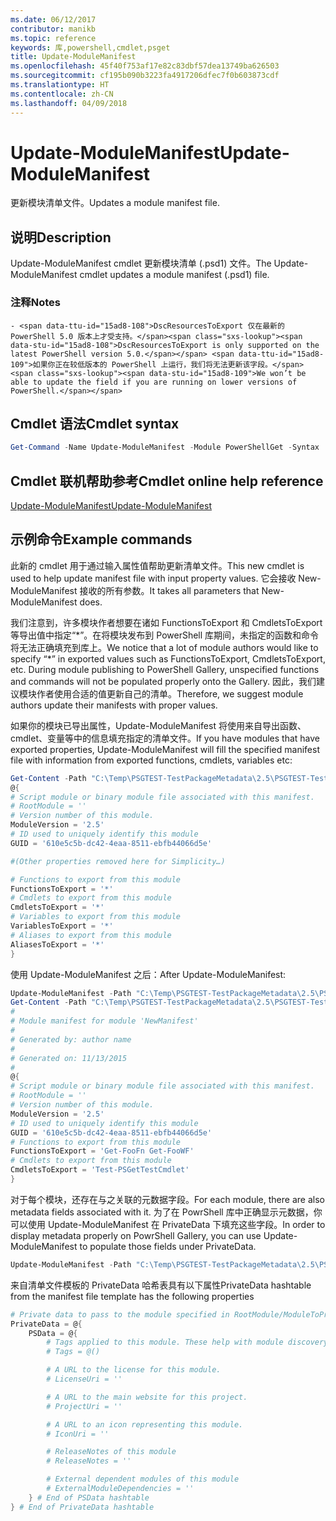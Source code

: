 ```yaml
---
ms.date: 06/12/2017
contributor: manikb
ms.topic: reference
keywords: 库,powershell,cmdlet,psget
title: Update-ModuleManifest
ms.openlocfilehash: 45f40f753af17e82c83dbf57dea13749ba626503
ms.sourcegitcommit: cf195b090b3223fa4917206dfec7f0b603873cdf
ms.translationtype: HT
ms.contentlocale: zh-CN
ms.lasthandoff: 04/09/2018
---
```

# <a name="update-modulemanifest"></a><span data-ttu-id="15ad8-103">Update-ModuleManifest</span><span class="sxs-lookup"><span data-stu-id="15ad8-103">Update-ModuleManifest</span></span>
<span data-ttu-id="15ad8-104">更新模块清单文件。</span><span class="sxs-lookup"><span data-stu-id="15ad8-104">Updates a module manifest file.</span></span>

## <a name="description"></a><span data-ttu-id="15ad8-105">说明</span><span class="sxs-lookup"><span data-stu-id="15ad8-105">Description</span></span>

<span data-ttu-id="15ad8-106">Update-ModuleManifest cmdlet 更新模块清单 (.psd1) 文件。</span><span class="sxs-lookup"><span data-stu-id="15ad8-106">The Update-ModuleManifest cmdlet updates a module manifest (.psd1) file.</span></span>

### <a name="notes"></a><span data-ttu-id="15ad8-107">注释</span><span class="sxs-lookup"><span data-stu-id="15ad8-107">Notes</span></span>
    - <span data-ttu-id="15ad8-108">DscResourcesToExport 仅在最新的 PowerShell 5.0 版本上才受支持。</span><span class="sxs-lookup"><span data-stu-id="15ad8-108">DscResourcesToExport is only supported on the latest PowerShell version 5.0.</span></span> <span data-ttu-id="15ad8-109">如果你正在较低版本的 PowerShell 上运行，我们将无法更新该字段。</span><span class="sxs-lookup"><span data-stu-id="15ad8-109">We won’t be able to update the field if you are running on lower versions of PowerShell.</span></span>

## <a name="cmdlet-syntax"></a><span data-ttu-id="15ad8-110">Cmdlet 语法</span><span class="sxs-lookup"><span data-stu-id="15ad8-110">Cmdlet syntax</span></span>
```powershell
Get-Command -Name Update-ModuleManifest -Module PowerShellGet -Syntax
```

## <a name="cmdlet-online-help-reference"></a><span data-ttu-id="15ad8-111">Cmdlet 联机帮助参考</span><span class="sxs-lookup"><span data-stu-id="15ad8-111">Cmdlet online help reference</span></span>

[<span data-ttu-id="15ad8-112">Update-ModuleManifest</span><span class="sxs-lookup"><span data-stu-id="15ad8-112">Update-ModuleManifest</span></span>](http://go.microsoft.com/fwlink/?LinkId=619311)

## <a name="example-commands"></a><span data-ttu-id="15ad8-113">示例命令</span><span class="sxs-lookup"><span data-stu-id="15ad8-113">Example commands</span></span>

<span data-ttu-id="15ad8-114">此新的 cmdlet 用于通过输入属性值帮助更新清单文件。</span><span class="sxs-lookup"><span data-stu-id="15ad8-114">This new cmdlet is used to help update manifest file with input property values.</span></span> <span data-ttu-id="15ad8-115">它会接收 New-ModuleManifest 接收的所有参数。</span><span class="sxs-lookup"><span data-stu-id="15ad8-115">It takes all parameters that New-ModuleManifest does.</span></span>

<span data-ttu-id="15ad8-116">我们注意到，许多模块作者想要在诸如 FunctionsToExport 和 CmdletsToExport 等导出值中指定“\*”。在将模块发布到 PowerShell 库期间，未指定的函数和命令将无法正确填充到库上。</span><span class="sxs-lookup"><span data-stu-id="15ad8-116">We notice that a lot of module authors would like to specify “\*” in exported values such as FunctionsToExport, CmdletsToExport, etc. During module publishing to PowerShell Gallery, unspecified functions and commands will not be populated properly onto the Gallery.</span></span> <span data-ttu-id="15ad8-117">因此，我们建议模块作者使用合适的值更新自己的清单。</span><span class="sxs-lookup"><span data-stu-id="15ad8-117">Therefore, we suggest module authors update their manifests with proper values.</span></span>

<span data-ttu-id="15ad8-118">如果你的模块已导出属性，Update-ModuleManifest 将使用来自导出函数、cmdlet、变量等中的信息填充指定的清单文件。</span><span class="sxs-lookup"><span data-stu-id="15ad8-118">If you have modules that have exported properties, Update-ModuleManifest will fill the specified manifest file with information from exported functions, cmdlets, variables etc:</span></span>
```powershell
Get-Content -Path "C:\Temp\PSGTEST-TestPackageMetadata\2.5\PSGTEST-TestPackageMetadata.psd1"
@{
# Script module or binary module file associated with this manifest.
# RootModule = ''
# Version number of this module.
ModuleVersion = '2.5'
# ID used to uniquely identify this module
GUID = '610e5c5b-dc42-4eaa-8511-ebfb44066d5e'

#(Other properties removed here for Simplicity…)

# Functions to export from this module
FunctionsToExport = '*'
# Cmdlets to export from this module
CmdletsToExport = '*'
# Variables to export from this module
VariablesToExport = '*'
# Aliases to export from this module
AliasesToExport = '*'
}
```

<span data-ttu-id="15ad8-119">使用 Update-ModuleManifest 之后：</span><span class="sxs-lookup"><span data-stu-id="15ad8-119">After Update-ModuleManifest:</span></span>
```powershell
Update-ModuleManifest -Path "C:\Temp\PSGTEST-TestPackageMetadata\2.5\PSGTEST-TestPackageMetadata.psd1"
Get-Content -Path "C:\Temp\PSGTEST-TestPackageMetadata\2.5\PSGTEST-TestPackageMetadata.psd1"
#
# Module manifest for module 'NewManifest'
#
# Generated by: author name
#
# Generated on: 11/13/2015
#
@{
# Script module or binary module file associated with this manifest.
# RootModule = ''
# Version number of this module.
ModuleVersion = '2.5'
# ID used to uniquely identify this module
GUID = '610e5c5b-dc42-4eaa-8511-ebfb44066d5e'
# Functions to export from this module
FunctionsToExport = 'Get-FooFn Get-FooWF'
# Cmdlets to export from this module
CmdletsToExport = 'Test-PSGetTestCmdlet'
}
```

<span data-ttu-id="15ad8-120">对于每个模块，还存在与之关联的元数据字段。</span><span class="sxs-lookup"><span data-stu-id="15ad8-120">For each module, there are also metadata fields associated with it.</span></span> <span data-ttu-id="15ad8-121">为了在 PowrShell 库中正确显示元数据，你可以使用 Update-ModuleManifest 在 PrivateData 下填充这些字段。</span><span class="sxs-lookup"><span data-stu-id="15ad8-121">In order to display metadata properly on PowrShell Gallery, you can use Update-ModuleManifest to populate those fields under PrivateData.</span></span>

```powershell
Update-ModuleManifest -Path "C:\Temp\PSGTEST-TestPackageMetadata\2.5\PSGTEST-TestPackageMetadata.psd1" -Tags "Tag1" -LicenseUri "http://license.com" -ProjectUri "http://project.com" -IconUri "http://icon.com" -ReleaseNotes "Test module"
```

<span data-ttu-id="15ad8-122">来自清单文件模板的 PrivateData 哈希表具有以下属性</span><span class="sxs-lookup"><span data-stu-id="15ad8-122">PrivateData hashtable from the manifest file template has the following properties</span></span>

```powershell
# Private data to pass to the module specified in RootModule/ModuleToProcess. This may also contain a PSData hashtable with additional module metadata used by PowerShell.
PrivateData = @{
    PSData = @{
        # Tags applied to this module. These help with module discovery in online galleries.
        # Tags = @()

        # A URL to the license for this module.
        # LicenseUri = ''

        # A URL to the main website for this project.
        # ProjectUri = ''

        # A URL to an icon representing this module.
        # IconUri = ''

        # ReleaseNotes of this module
        # ReleaseNotes = ''

        # External dependent modules of this module
        # ExternalModuleDependencies = ''
    } # End of PSData hashtable
} # End of PrivateData hashtable
```